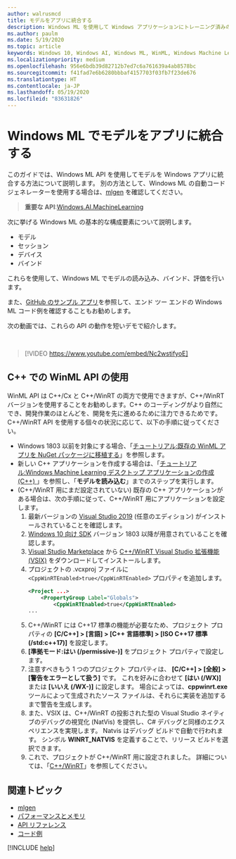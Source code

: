 ```yaml
---
author: walrusmcd
title: モデルをアプリに統合する
description: Windows ML を使用して Windows アプリケーションにトレーニング済みの機械学習モデルを統合する方法について説明します。
ms.author: paulm
ms.date: 5/19/2020
ms.topic: article
keywords: Windows 10, Windows AI, Windows ML, WinML, Windows Machine Learning
ms.localizationpriority: medium
ms.openlocfilehash: 956e6bdb39d82712b7ed7c6a761639a4ab8578bc
ms.sourcegitcommit: f41fad7e6b6280bbbaf4157703f03fb7f23de676
ms.translationtype: HT
ms.contentlocale: ja-JP
ms.lasthandoff: 05/19/2020
ms.locfileid: "83631826"
---
```

# <a name="integrate-a-model-into-your-app-with-windows-ml"></a>Windows ML でモデルをアプリに統合する

このガイドでは、Windows ML API を使用してモデルを Windows アプリに統合する方法について説明します。 別の方法として、Windows ML の自動コード ジェネレーターを使用する場合は、[mlgen](mlgen.md) を確認してください。

> **重要な API**:[Windows.AI.MachineLearning](https://docs.microsoft.com/uwp/api/windows.ai.machinelearning)

次に挙げる Windows ML の基本的な構成要素について説明します。

* モデル
* セッション
* デバイス
* バインド

これらを使用して、Windows ML でモデルの読み込み、バインド、評価を行います。

また、[GitHub のサンプル アプリ](https://github.com/Microsoft/Windows-Machine-Learning/tree/master)を参照して、エンド ツー エンドの Windows ML コード例を確認することもお勧めします。

次の動画では、これらの API の動作を短いデモで紹介します。

<br/>

> [!VIDEO https://www.youtube.com/embed/Nc2wstifyoE]

## <a name="using-winml-apis-in-c"></a>C++ での WinML API の使用

WinML API は C++/Cx と C++/WinRT の両方で使用できますが、C++/WinRT バージョンを使用することをお勧めします。C++ のコーディングがより自然にでき、開発作業のほとんどを、開発を先に進めるために注力できるためです。 C++/WinRT API を使用する個々の状況に応じて、以下の手順に従ってください。

* Windows 1803 以前を対象にする場合、「[チュートリアル:既存の WinML アプリを NuGet パッケージに移植する](port-app-to-nuget.md)」を参照します。
* 新しい C++ アプリケーションを作成する場合は、「[チュートリアル:Windows Machine Learning デスクトップ アプリケーションの作成 (C++) ](https://docs.microsoft.com/windows/ai/get-started-desktop)」を参照し、「**モデルを読み込む**」までのステップを実行します。
* (C++/WinRT 用にまだ設定されていない) 既存の C++ アプリケーションがある場合は、次の手順に従って、C++/WinRT 用にアプリケーションを設定します。
    1. 最新バージョンの [Visual Studio 2019](https://visualstudio.microsoft.com/downloads/) (任意のエディション) がインストールされていることを確認します。
    2. [Windows 10 向け SDK](https://developer.microsoft.com/windows/downloads/windows-10-sdk) バージョン 1803 以降が用意されていることを確認します。
    3. [Visual Studio Marketplace](https://marketplace.visualstudio.com/) から [C++/WinRT Visual Studio 拡張機能 (VSIX)](https://aka.ms/cppwinrt/vsix) をダウンロードしてインストールします。
    4. プロジェクトの .vcxproj ファイルに `<CppWinRTEnabled>true</CppWinRTEnabled>` プロパティを追加します。
        ```xml
        <Project ...>
            <PropertyGroup Label="Globals">
                <CppWinRTEnabled>true</CppWinRTEnabled>
        ...
        ```
    5. C++/WinRT には C++17 標準の機能が必要なため、プロジェクト プロパティの **[C/C++] > [言語] > [C++ 言語標準] > [ISO C++17 標準 (/std:c++17)]** を設定します。
    6. **[準拠モード:はい (/permissive-)]** をプロジェクト プロパティで設定します。
    7. 注意すべきもう 1 つのプロジェクト プロパティは、 **[C/C++] > [全般] > [警告をエラーとして扱う]** です。 これを好みに合わせて **[はい (/WX)]** または **[いいえ (/WX-)]** に設定します。 場合によっては、**cppwinrt.exe** ツールによって生成されたソース ファイルは、それらに実装を追加するまで警告を生成します。
    8. また、VSIX は、C++/WinRT の投影された型の Visual Studio ネイティブのデバッグの視覚化 (NatVis) を提供し、C# デバッグと同様のエクスペリエンスを実現します。 Natvis はデバッグ ビルドで自動で行われます。 シンボル **WINRT_NATVIS** を定義することで、リリース ビルドを選択できます。
    9. これで、プロジェクトが C++/WinRT 用に設定されました。 詳細については、「[C++/WinRT](https://docs.microsoft.com/windows/uwp/cpp-and-winrt-apis/)」を参照してください。

## <a name="related-topics"></a>関連トピック

* [mlgen](mlgen.md)
* [パフォーマンスとメモリ](performance-memory.md)
* [API リファレンス](https://docs.microsoft.com/uwp/api/windows.ai.machinelearning)
* [コード例](https://github.com/Microsoft/Windows-Machine-Learning/tree/master)

[!INCLUDE [help](../includes/get-help.md)]
